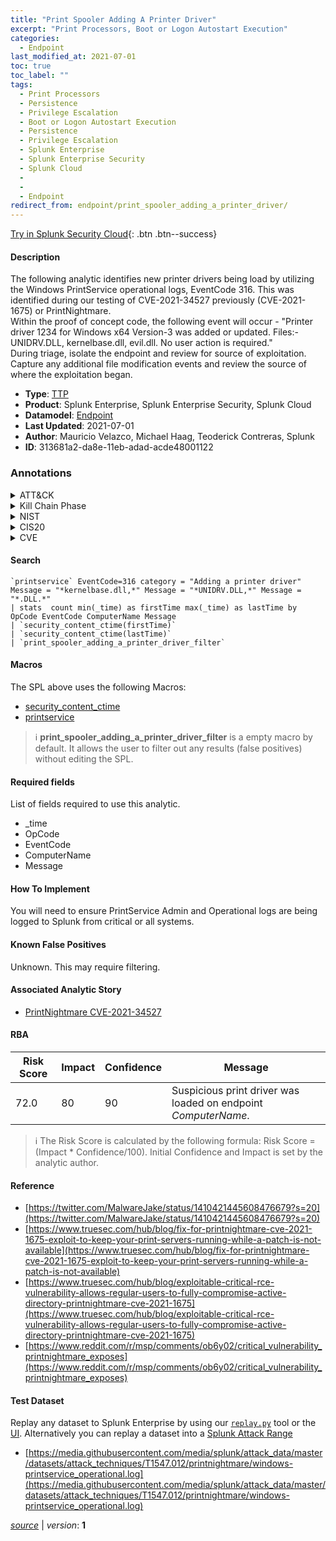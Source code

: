 ```yaml
---
title: "Print Spooler Adding A Printer Driver"
excerpt: "Print Processors, Boot or Logon Autostart Execution"
categories:
  - Endpoint
last_modified_at: 2021-07-01
toc: true
toc_label: ""
tags:
  - Print Processors
  - Persistence
  - Privilege Escalation
  - Boot or Logon Autostart Execution
  - Persistence
  - Privilege Escalation
  - Splunk Enterprise
  - Splunk Enterprise Security
  - Splunk Cloud
  - 
  - 
  - Endpoint
redirect_from: endpoint/print_spooler_adding_a_printer_driver/
---
```




[Try in Splunk Security Cloud](https://www.splunk.com/en_us/cyber-security.html){: .btn .btn--success}

#### Description

The following analytic identifies new printer drivers being load by utilizing the Windows PrintService operational logs, EventCode 316. This was identified during our testing of CVE-2021-34527 previously (CVE-2021-1675) or PrintNightmare. \
Within the proof of concept code, the following event will occur - &#34;Printer driver 1234 for Windows x64 Version-3 was added or updated. Files:- UNIDRV.DLL, kernelbase.dll, evil.dll. No user action is required.&#34; \
During triage, isolate the endpoint and review for source of exploitation. Capture any additional file modification events and review the source of where the exploitation began.

- **Type**: [TTP](https://github.com/splunk/security_content/wiki/Detection-Analytic-Types)
- **Product**: Splunk Enterprise, Splunk Enterprise Security, Splunk Cloud
- **Datamodel**: [Endpoint](https://docs.splunk.com/Documentation/CIM/latest/User/Endpoint)
- **Last Updated**: 2021-07-01
- **Author**: Mauricio Velazco, Michael Haag, Teoderick Contreras, Splunk
- **ID**: 313681a2-da8e-11eb-adad-acde48001122

### Annotations
<details>
  <summary>ATT&CK</summary>

<div markdown="1">

#### [ATT&CK](https://attack.mitre.org/)

| ID          | Technique   | Tactic         |
| ----------- | ----------- |--------------- |
| [T1547.012](https://attack.mitre.org/techniques/T1547/012/) | Print Processors | Persistence, Privilege Escalation |

| [T1547](https://attack.mitre.org/techniques/T1547/) | Boot or Logon Autostart Execution | Persistence, Privilege Escalation |

</div>
</details>


<details>
  <summary>Kill Chain Phase</summary>

<div markdown="1">

* Exploitation


</div>
</details>


<details>
  <summary>NIST</summary>

<div markdown="1">



</div>
</details>

<details>
  <summary>CIS20</summary>

<div markdown="1">



</div>
</details>

<details>
  <summary>CVE</summary>

<div markdown="1">

| ID          | Summary | [CVSS](https://nvd.nist.gov/vuln-metrics/cvss) |
| ----------- | ----------- | -------------- |
| [](https://nvd.nist.gov/vuln/detail/) |  |  |
| [](https://nvd.nist.gov/vuln/detail/) |  |  |



</div>
</details>


#### Search

```
`printservice` EventCode=316 category = "Adding a printer driver" Message = "*kernelbase.dll,*" Message = "*UNIDRV.DLL,*" Message = "*.DLL.*" 
| stats  count min(_time) as firstTime max(_time) as lastTime by OpCode EventCode ComputerName Message 
| `security_content_ctime(firstTime)` 
| `security_content_ctime(lastTime)` 
| `print_spooler_adding_a_printer_driver_filter`
```

#### Macros
The SPL above uses the following Macros:
* [security_content_ctime](https://github.com/splunk/security_content/blob/develop/macros/security_content_ctime.yml)
* [printservice](https://github.com/splunk/security_content/blob/develop/macros/printservice.yml)

> :information_source:
> **print_spooler_adding_a_printer_driver_filter** is a empty macro by default. It allows the user to filter out any results (false positives) without editing the SPL.



#### Required fields
List of fields required to use this analytic.
* _time
* OpCode
* EventCode
* ComputerName
* Message



#### How To Implement
You will need to ensure PrintService Admin and Operational logs are being logged to Splunk from critical or all systems.
#### Known False Positives
Unknown. This may require filtering.

#### Associated Analytic Story
* [PrintNightmare CVE-2021-34527](/stories/printnightmare_cve-2021-34527)




#### RBA

| Risk Score  | Impact      | Confidence   | Message      |
| ----------- | ----------- |--------------|--------------|
| 72.0 | 80 | 90 | Suspicious print driver was loaded on endpoint $ComputerName$. |


> :information_source:
> The Risk Score is calculated by the following formula: Risk Score = (Impact * Confidence/100). Initial Confidence and Impact is set by the analytic author.


#### Reference

* [https://twitter.com/MalwareJake/status/1410421445608476679?s=20](https://twitter.com/MalwareJake/status/1410421445608476679?s=20)
* [https://www.truesec.com/hub/blog/fix-for-printnightmare-cve-2021-1675-exploit-to-keep-your-print-servers-running-while-a-patch-is-not-available](https://www.truesec.com/hub/blog/fix-for-printnightmare-cve-2021-1675-exploit-to-keep-your-print-servers-running-while-a-patch-is-not-available)
* [https://www.truesec.com/hub/blog/exploitable-critical-rce-vulnerability-allows-regular-users-to-fully-compromise-active-directory-printnightmare-cve-2021-1675](https://www.truesec.com/hub/blog/exploitable-critical-rce-vulnerability-allows-regular-users-to-fully-compromise-active-directory-printnightmare-cve-2021-1675)
* [https://www.reddit.com/r/msp/comments/ob6y02/critical_vulnerability_printnightmare_exposes](https://www.reddit.com/r/msp/comments/ob6y02/critical_vulnerability_printnightmare_exposes)



#### Test Dataset
Replay any dataset to Splunk Enterprise by using our [`replay.py`](https://github.com/splunk/attack_data#using-replaypy) tool or the [UI](https://github.com/splunk/attack_data#using-ui).
Alternatively you can replay a dataset into a [Splunk Attack Range](https://github.com/splunk/attack_range#replay-dumps-into-attack-range-splunk-server)

* [https://media.githubusercontent.com/media/splunk/attack_data/master/datasets/attack_techniques/T1547.012/printnightmare/windows-printservice_operational.log](https://media.githubusercontent.com/media/splunk/attack_data/master/datasets/attack_techniques/T1547.012/printnightmare/windows-printservice_operational.log)



[*source*](https://github.com/splunk/security_content/tree/develop/detections/endpoint/print_spooler_adding_a_printer_driver.yml) \| *version*: **1**